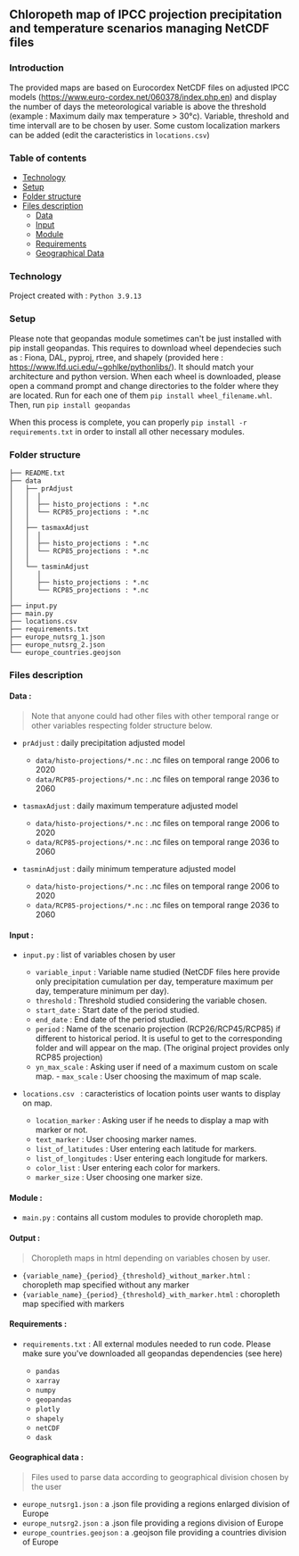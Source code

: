 ## Chloropeth map of IPCC projection precipitation and temperature scenarios managing NetCDF files

### Introduction

The provided maps are based on Eurocordex NetCDF files on adjusted IPCC models (https://www.euro-cordex.net/060378/index.php.en) and display 
the number of days the meteorological variable is above the threshold (example : Maximum daily max temperature > 30°c). 
Variable, threshold and time intervall are to be chosen by user. Some custom localization markers can be added (edit the caracteristics in ```locations.csv```)

### Table of contents

- [Technology](#technology)
- [Setup](#setup)
- [Folder structure](#folder-structure)
- [Files description](#files-description)
	* [Data](#data)
	* [Input](#input)
	* [Module](#module)
	* [Requirements](#requirements)
	* [Geographical Data](#geographical-data)

### Technology 

Project created with :
```Python 3.9.13```

### Setup

Please note that geopandas module sometimes can't be just installed with pip install geopandas. This requires to download wheel dependecies such as : 
Fiona, DAL, pyproj, rtree, and shapely (provided here : https://www.lfd.uci.edu/~gohlke/pythonlibs/). It should match your architecture and python version. 
When each wheel is downloaded, please open a command prompt and change directories to the folder where they are located. 
Run for each one of them ```pip install wheel_filename.whl```. Then, run ```pip install geopandas```
		
When this process is complete, you can properly ```pip install -r requirements.txt``` in order to install all other necessary modules.

### Folder structure
```
├── README.txt          
├── data
│   ├── prAdjust 
│   │  │
│   │  ├── histo_projections : *.nc
│   │  └── RCP85_projections : *.nc
│   │
│   ├── tasmaxAdjust
│   │  │
│   │  ├── histo_projections : *.nc
│   │  └── RCP85_projections : *.nc
│   │
│   └── tasminAdjust
│      │
│      ├── histo_projections : *.nc
│      └── RCP85_projections : *.nc
│
├── input.py              
├── main.py 
├── locations.csv            
├── requirements.txt                          
├── europe_nutsrg_1.json         
├── europe_nutsrg_2.json            
└── europe_countries.geojson   
```
### Files description
#### Data : 

> Note that anyone could had  other files with other temporal range or other variables respecting folder structure below.
<!-- toc -->
- ```prAdjust``` : daily precipitation adjusted model 
	- ```data/histo-projections/*.nc``` : .nc files on temporal range 2006 to 2020
	- ```data/RCP85-projections/*.nc``` : .nc files on temporal range 2036 to 2060

- ```tasmaxAdjust``` : daily maximum temperature adjusted model
	- ```data/histo-projections/*.nc``` : .nc files on temporal range 2006 to 2020
	- ```data/RCP85-projections/*.nc``` : .nc files on temporal range 2036 to 2060

- ```tasminAdjust``` : daily minimum temperature adjusted model

	- ```data/histo-projections/*.nc``` : .nc files on temporal range 2006 to 2020 
	- ```data/RCP85-projections/*.nc``` : .nc files on temporal range 2036 to 2060

#### Input :

- ```input.py``` : list of variables chosen by user
	- ```variable_input``` : Variable name studied (NetCDF files here provide only precipitation cumulation per day, temperature maximum per day, temperature minimum per day).
	- ```threshold``` : Threshold studied considering the variable chosen.
	- ```start_date``` : Start date of the period studied.
	- ```end_date``` : End date of the period studied.
	- ```period``` : Name of the scenario projection (RCP26/RCP45/RCP85) if different to historical period. It is useful to get to the corresponding folder and will appear on the map. (The original project provides only RCP85 projection)
	- ```yn_max_scale``` : Asking user if need of a maximum custom on scale map.
			- ```max_scale``` : User choosing the maximum of map scale.

- ```locations.csv ``` : caracteristics of location points user wants to display on map.
	- ```location_marker``` : Asking user if he needs to display a map with marker or not.
	- ```text_marker``` : User choosing marker names.
	- ```list_of_latitudes``` : User entering each latitude for markers.
	- ```list_of_longitudes``` : User entering each longitude for markers.
	- ```color_list``` : User entering each color for markers.
	- ```marker_size``` : User choosing one marker size.

#### Module :

- ```main.py``` : contains all custom modules to provide choropleth map.

#### Output :

> Choropleth maps in html depending on variables chosen by user.
<!-- toc -->

- ```{variable_name}_{period}_{threshold}_without_marker.html``` : choropleth map specified without any marker
- ```{variable_name}_{period}_{threshold}_with_marker.html``` : choropleth map specified with markers

#### Requirements : 


-  ```requirements.txt``` : All external modules needed to run code. Please make sure you've downloaded all geopandas dependencies (see here)

	- ```pandas```
	- ```xarray```
	- ```numpy```
	- ```geopandas```
	- ```plotly```
	- ```shapely```
	- ```netCDF```
	- ```dask```

#### Geographical data : 

> Files used to parse data according to geographical division chosen by the user
<!-- toc -->

- ```europe_nutsrg1.json``` : a .json file providing a regions enlarged division of Europe
- ```europe_nutsrg2.json``` : a .json file providing a regions division of Europe
- ```europe_countries.geojson``` : a .geojson file providing a countries division of Europe

         
